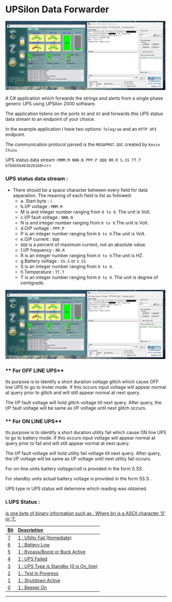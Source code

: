 # UPSilon Data Forwarder

[<img src="img/2.jpg" width="500"/>](img/2.jpg)

A C# application which forwards the strings and alerts from a single phase generic UPS using UPSilon 2000 software.

The application listens on the ports `XX` and `XX` and forwards this UPS status data stream to an endpoint of your choice.

In the example application I have two options: `Telegram` and an `HTTP API` endpoint.

The communication protocol parsed is the `MEGAPRO7.DOC` created by `Kevin Chiou`

UPS status data stream `(MMM.M NNN.N PPP.P QQQ RR.R S.SS TT.T b7b6b5b4b3b2b1b0<cr>`

### UPS status data stream :

- There should be a space character between every field for data separation. The meaning of each field is list as followed:
  - a. Start byte : `(`
  - b.I/P voltage : `MMM.M`
  - M is and integer number ranging from `0 to 9`. The unit is Volt.
  - c.I/P fault voltage : `NNN.N`
  - N is and integer number ranging from `0 to 9`.The unit is Volt.
  - d.O/P voltage : `PPP.P`
  - P is an integer number ranging form `0 to 9`.The unit is Volt.
  - e.O/P current : `QQQ`
  - `QQQ` is a percent of maximum current, not an absolute value.
  - f.I/P frequency : `RR.R`
  - R is an integer number ranging from `0 to 9`.The unit is HZ.
  - g.Battery voltage : `SS.S` or `S.SS`
  - S is an integer number ranging from `0 to 9`.
  - h.Temperature : `TT.T`
  - T is an integer number ranging form `0 to 9`. The unit is degree of centigrade.

[<img src="img/2.jpg" width="500"/>](img/2.jpg)

### ** For OFF LINE UPS**
Its purpose is to identify a short duration voltage glitch
which cause OFF line UPS to go to Invter mode.
 If this occurs
input voltage will appear normal at query prior to glitch and
will still appear normal at next query.

The I/P fault voltage will hold glitch voltage till next
query. After query, the I/P fault voltage will be same as I/P
voltage until next glitch occurs.

### ** For ON LINE UPS**
Its purpose is to identify a short duration utility fail
which cause ON line UPS to go to battery mode.
 If this occurs
input voltage will appear normal at query prior to fail and
will still appear normal at next query.

The I/P fault voltage will hold utility fail voltage till
next query. After query, the I/P voltage will be same as I/P
voltage until next utility fail occurs.

For on-line units battery voltage/cell is provided in the
form S.SS .

For standby units actual battery voltage is provided in
the form SS.S .

UPS type in UPS status will determine which reading was
obtained.



### i.UPS Status : <U>
<U> is one byte of binary information such as
<b7b6b5b4b3b2b1b0>.
Where bn is a ASCII character ‘0’ or ‘1’.

|Bit|Description|
| :------------| :------------ |
|7|1 : Utility Fail (Immediate)|
|6|1 : Battery Low|
|5|1 : Bypass/Boost or Buck Active|
|4|1 : UPS Failed|
|3|1 : UPS Type is Standby (0 is On_line)|
|2|1 : Test in Progress|
|1|1 : Shutdown Active|
|0|1 : Beeper On|

---
